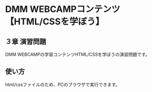 # DMM WEBCAMPコンテンツ【HTML/CSSを学ぼう】
## ３章 演習問題

DMM WEBCAMPの学習コンテンツHTML/CSSを学ぼうの演習問題です。

## 使い方

html/cssファイルのため、PCのブラウザで実行できます。
